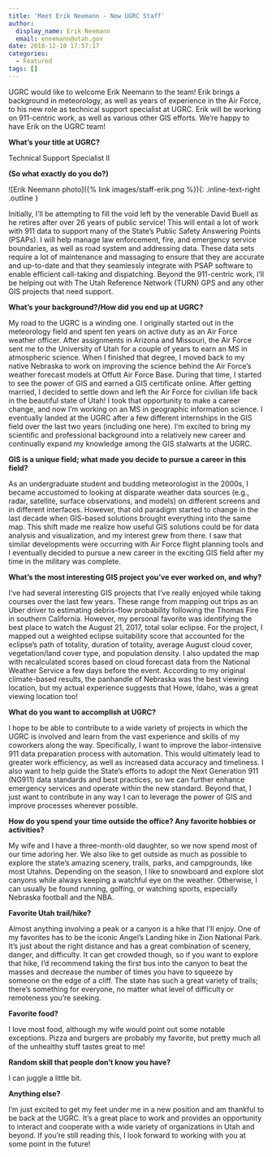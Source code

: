 ```yaml
---
title: 'Meet Erik Neemann - New UGRC Staff'
author:
  display_name: Erik Neemann
  email: eneemann@utah.gov
date: 2018-12-10 17:57:17
categories:
  - Featured
tags: []
---
```

UGRC would like to welcome Erik Neemann to the team! Erik brings a background in meteorology, as well as years of experience in the Air Force, to his new role as technical support specialist at UGRC. Erik will be working on 911-centric work, as well as various other GIS efforts. We’re happy to have Erik on the UGRC team!

**What’s your title at UGRC?**

Technical Support Specialist II

**(So what exactly do you do?)**

![Erik Neemann photo]({% link images/staff-erik.png %}){: .inline-text-right .outline }

Initially, I’ll be attempting to fill the void left by the venerable David Buell as he retires after over 26 years of public service! This will entail a lot of work with 911 data to support many of the State’s Public Safety Answering Points (PSAPs). I will help manage law enforcement, fire, and emergency service boundaries, as well as road system and addressing data. These data sets require a lot of maintenance and massaging to ensure that they are accurate and up-to-date and that they seamlessly integrate with PSAP software to enable efficient call-taking and dispatching. Beyond the 911-centric work, I’ll be helping out with The Utah Reference Network (TURN) GPS and any other GIS projects that need support.

**What’s your background?/How did you end up at UGRC?**

My road to the UGRC is a winding one. I originally started out in the meteorology field and spent ten years on active duty as an Air Force weather officer. After assignments in Arizona and Missouri, the Air Force sent me to the University of Utah for a couple of years to earn an MS in atmospheric science. When I finished that degree, I moved back to my native Nebraska to work on improving the science behind the Air Force’s weather forecast models at Offutt Air Force Base. During that time, I started to see the power of GIS and earned a GIS certificate online. After getting married, I decided to settle down and left the Air Force for civilian life back in the beautiful state of Utah! I took that opportunity to make a career change, and now I’m working on an MS in geographic information science. I eventually landed at the UGRC after a few different internships in the GIS field over the last two years (including one here). I’m excited to bring my scientific and professional background into a relatively new career and continually expand my knowledge among the GIS stalwarts at the UGRC.

**GIS is a unique field; what made you decide to pursue a career in this field?**

As an undergraduate student and budding meteorologist in the 2000s, I became accustomed to looking at disparate weather data sources (e.g., radar, satellite, surface observations, and models) on different screens and in different interfaces. However, that old paradigm started to change in the last decade when GIS-based solutions brought everything into the same map. This shift made me realize how useful GIS solutions could be for data analysis and visualization, and my interest grew from there. I saw that similar developments were occurring with Air Force flight planning tools and I eventually decided to pursue a new career in the exciting GIS field after my time in the military was complete.

**What’s the most interesting GIS project you’ve ever worked on, and why?**

I’ve had several interesting GIS projects that I’ve really enjoyed while taking courses over the last few years. These range from mapping out trips as an Uber driver to estimating debris-flow probability following the Thomas Fire in southern California. However, my personal favorite was identifying the best place to watch the August 21, 2017, total solar eclipse. For the project, I mapped out a weighted eclipse suitability score that accounted for the eclipse’s path of totality, duration of totality, average August cloud cover, vegetation/land cover type, and population density. I also updated the map with recalculated scores based on cloud forecast data from the National Weather Service a few days before the event. According to my original climate-based results, the panhandle of Nebraska was the best viewing location, but my actual experience suggests that Howe, Idaho, was a great viewing location too!

**What do you want to accomplish at UGRC?**

I hope to be able to contribute to a wide variety of projects in which the UGRC is involved and learn from the vast experience and skills of my coworkers along the way. Specifically, I want to improve the labor-intensive 911 data preparation process with automation. This would ultimately lead to greater work efficiency, as well as increased data accuracy and timeliness. I also want to help guide the State’s efforts to adopt the Next Generation 911 (NG911) data standards and best practices, so we can further enhance emergency services and operate within the new standard. Beyond that, I just want to contribute in any way I can to leverage the power of GIS and improve processes wherever possible.

**How do you spend your time outside the office? Any favorite hobbies or activities?**

My wife and I have a three-month-old daughter, so we now spend most of our time adoring her. We also like to get outside as much as possible to explore the state’s amazing scenery, trails, parks, and campgrounds, like most Utahns. Depending on the season, I like to snowboard and explore slot canyons while always keeping a watchful eye on the weather. Otherwise, I can usually be found running, golfing, or watching sports, especially Nebraska football and the NBA.

**Favorite Utah trail/hike?**

Almost anything involving a peak or a canyon is a hike that I’ll enjoy. One of my favorites has to be the iconic Angel’s Landing hike in Zion National Park. It’s just about the right distance and has a great combination of scenery, danger, and difficulty. It can get crowded though, so if you want to explore that hike, I’d recommend taking the first bus into the canyon to beat the masses and decrease the number of times you have to squeeze by someone on the edge of a cliff.
The state has such a great variety of trails; there’s something for everyone, no matter what level of difficulty or remoteness you’re seeking.

**Favorite food?**

I love most food, although my wife would point out some notable exceptions. Pizza and burgers are probably my favorite, but pretty much all of the unhealthy stuff tastes great to me!

**Random skill that people don’t know you have?**

I can juggle a little bit.

**Anything else?**

I’m just excited to get my feet under me in a new position and am thankful to be back at the UGRC. It’s a great place to work and provides an opportunity to interact and cooperate with a wide variety of organizations in Utah and beyond. If you’re still reading this, I look forward to working with you at some point in the future!
